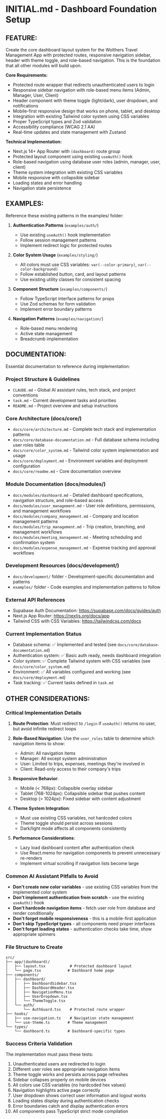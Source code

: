 # INITIAL.md - Dashboard Foundation Setup

## FEATURE:
Create the core dashboard layout system for the Wolthers Travel Management App with protected routes, responsive navigation sidebar, header with theme toggle, and role-based navigation. This is the foundation that all other modules will build upon.

**Core Requirements:**
- Protected route wrapper that redirects unauthenticated users to login
- Responsive sidebar navigation with role-based menu items (Admin, Manager, User, Client)
- Header component with theme toggle (light/dark), user dropdown, and notifications
- Mobile-first responsive design that works on phone, tablet, and desktop
- Integration with existing Tailwind color system using CSS variables
- Proper TypeScript types and Zod validation
- Accessibility compliance (WCAG 2.1 AA)
- Real-time updates and state management with Zustand

**Technical Implementation:**
- Next.js 14+ App Router with `(dashboard)` route group
- Protected layout component using existing `useAuth()` hook
- Role-based navigation using database user roles (admin, manager, user, client)
- Theme system integration with existing CSS variables
- Mobile responsive with collapsible sidebar
- Loading states and error handling
- Navigation state persistence

## EXAMPLES:
Reference these existing patterns in the examples/ folder:

1. **Authentication Patterns** (`examples/auth/`)
   - Use existing `useAuth()` hook implementation
   - Follow session management patterns
   - Implement redirect logic for protected routes

2. **Color System Usage** (`examples/styling/`)
   - All colors must use CSS variables: `var(--color-primary)`, `var(--color-background)`
   - Follow established button, card, and layout patterns
   - Use existing utility classes for consistent spacing

3. **Component Structure** (`examples/components/`)
   - Follow TypeScript interface patterns for props
   - Use Zod schemas for form validation
   - Implement error boundary patterns

4. **Navigation Patterns** (`examples/navigation/`)
   - Role-based menu rendering
   - Active state management
   - Breadcrumb implementation

## DOCUMENTATION:
Essential documentation to reference during implementation:

### Project Structure & Guidelines
- `CLAUDE.md` - Global AI assistant rules, tech stack, and project conventions
- `task.md` - Current development tasks and priorities
- `README.md` - Project overview and setup instructions

### Core Architecture (docs/core/)
- `docs/core/architecture.md` - Complete tech stack and implementation patterns
- `docs/core/database-documentation.md` - Full database schema including user roles table
- `docs/core/color_system.md` - Tailwind color system implementation and usage
- `docs/core/deployment.md` - Environment variables and deployment configuration
- `docs/core/readme.md` - Core documentation overview

### Module Documentation (docs/modules/)
- `docs/modules/dashboard.md` - Detailed dashboard specifications, navigation structure, and role-based access
- `docs/modules/user_management.md` - User role definitions, permissions, and management workflows
- `docs/modules/company_management.md` - Company and location management patterns
- `docs/modules/trip_management.md` - Trip creation, branching, and management workflows
- `docs/modules/meeting_management.md` - Meeting scheduling and confirmation system
- `docs/modules/expense_management.md` - Expense tracking and approval workflows

### Development Resources (docs/development/)
- `docs/development/` folder - Development-specific documentation and patterns
- `examples/` folder - Code examples and implementation patterns to follow

### External API References
- Supabase Auth Documentation: https://supabase.com/docs/guides/auth
- Next.js App Router: https://nextjs.org/docs/app
- Tailwind CSS with CSS Variables: https://tailwindcss.com/docs

### Current Implementation Status
- Database schema: ✅ Implemented and tested (see `docs/core/database-documentation.md`)
- Authentication system: ✅ Basic auth ready, needs dashboard integration
- Color system: ✅ Complete Tailwind system with CSS variables (see `docs/core/color_system.md`)
- Environment: ✅ All variables configured and working (see `docs/core/deployment.md`)
- Task tracking: ✅ Current tasks defined in `task.md`

## OTHER CONSIDERATIONS:

### Critical Implementation Details
1. **Route Protection**: Must redirect to `/login` if `useAuth()` returns no user, but avoid infinite redirect loops
2. **Role-Based Navigation**: Use the `user_roles` table to determine which navigation items to show:
   - Admin: All navigation items
   - Manager: All except system administration
   - User: Limited to trips, expenses, meetings they're involved in
   - Client: Read-only access to their company's trips

3. **Responsive Behavior**: 
   - Mobile (< 768px): Collapsible overlay sidebar
   - Tablet (768-1024px): Collapsible sidebar that pushes content
   - Desktop (> 1024px): Fixed sidebar with content adjustment

4. **Theme System Integration**: 
   - Must use existing CSS variables, not hardcoded colors
   - Theme toggle should persist across sessions
   - Dark/light mode affects all components consistently

5. **Performance Considerations**:
   - Lazy load dashboard content after authentication check
   - Use React.memo for navigation components to prevent unnecessary re-renders
   - Implement virtual scrolling if navigation lists become large

### Common AI Assistant Pitfalls to Avoid
- **Don't create new color variables** - use existing CSS variables from the implemented color system
- **Don't implement authentication from scratch** - use the existing `useAuth()` hook
- **Don't hardcode navigation items** - fetch user role from database and render conditionally
- **Don't forget mobile responsiveness** - this is a mobile-first application
- **Don't skip TypeScript types** - all components need proper interfaces
- **Don't forget loading states** - authentication checks take time, show appropriate spinners

### File Structure to Create
```
src/
├── app/(dashboard)/
│   ├── layout.tsx           # Protected dashboard layout
│   └── page.tsx            # Dashboard home page
├── components/
│   ├── dashboard/
│   │   ├── DashboardSidebar.tsx
│   │   ├── DashboardHeader.tsx
│   │   ├── NavigationMenu.tsx
│   │   ├── UserDropdown.tsx
│   │   └── ThemeToggle.tsx
│   └── auth/
│       └── AuthGuard.tsx    # Protected route wrapper
├── hooks/
│   ├── use-navigation.ts    # Navigation state management
│   └── use-theme.ts        # Theme management
└── types/
    └── dashboard.ts        # Dashboard-specific types
```

### Success Criteria Validation
The implementation must pass these tests:
1. Unauthenticated users are redirected to login
2. Different user roles see appropriate navigation items
3. Theme toggle works and persists across page refreshes
4. Sidebar collapses properly on mobile devices
5. All colors use CSS variables (no hardcoded hex values)
6. Navigation highlights active page correctly
7. User dropdown shows correct user information and logout works
8. Loading states display during authentication checks
9. Error boundaries catch and display authentication errors
10. All components pass TypeScript strict mode compilation